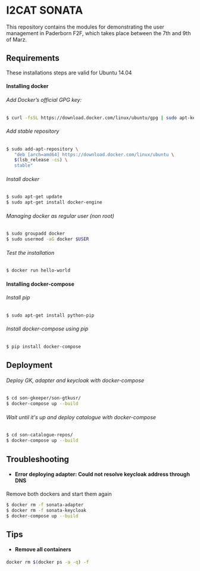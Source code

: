# I2CAT SONATA
This repository contains the modules for demonstrating the user management in Paderborn F2F, which takes place between the 7th and 9th of Marz.

## Requirements

These installations steps are valid for Ubuntu 14.04

####  Installing docker

###### Add Docker’s official GPG key:

```bash
$ curl -fsSL https://download.docker.com/linux/ubuntu/gpg | sudo apt-key add -
```

###### Add stable repository
```bash
$ sudo add-apt-repository \
   "deb [arch=amd64] https://download.docker.com/linux/ubuntu \
   $(lsb_release -cs) \
   stable"
```

###### Install docker
```bash
$ sudo apt-get update
$ sudo apt-get install docker-engine
```

###### Managing docker as regular user (non root)
```bash
$ sudo groupadd docker
$ sudo usermod -aG docker $USER
```

###### Test the installation
```bash
$ docker run hello-world
```

#### Installing docker-compose
###### Install pip
```bash
$ sudo apt-get install python-pip
```
###### Install docker-compose using pip
```bash
$ pip install docker-compose
```
## Deployment
###### Deploy GK, adapter and keycloak with docker-compose
```bash
$ cd son-gkeeper/son-gtkusr/
$ docker-compose up --build
```
###### Wait until it's up and deploy catalogue with docker-compose
```bash
$ cd son-catalogue-repos/
$ docker-compose up --build
```
## Troubleshooting

- #### Error deploying adapter: Could not resolve keycloak address through DNS
Remove both dockers and start them again
```bash
$ docker rm -f sonata-adapter
$ docker rm -f sonata-keycloak
$ docker-compose up --build
```

## Tips
- #### Remove all containers
```bash
docker rm $(docker ps -a -q) -f
```
